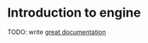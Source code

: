 # Introduction to engine

TODO: write [great documentation](http://jacobian.org/writing/what-to-write/)
